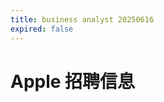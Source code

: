 ```yaml
---
title: business analyst 20250616
expired: false
---
```


# Apple 招聘信息

<JobPostingTable job-posting-json-path="apple/data/business-analyst-20250616.json" />
